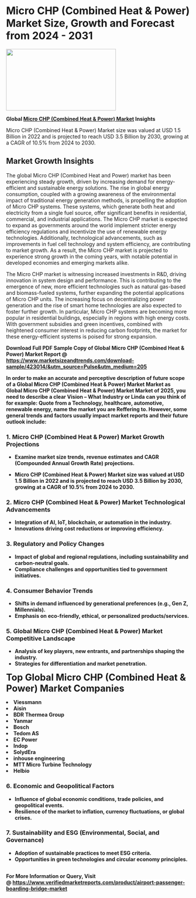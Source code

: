 <H1>Micro CHP (Combined Heat & Power) Market Size, Growth and Forecast from 2024 - 2031</H1><img class="aligncenter size-medium wp-image-584254" src="https://thirdeyenews.in/wp-content/uploads/2024/09/Global-Market-Research-300x168.jpeg" alt="" width="300" height="168" /><p><strong>Global&nbsp;<a href="https://www.marketsizeandtrends.com/download-sample/423014/&amp;utm_source=Pulse&amp;utm_medium=205">Micro CHP (Combined Heat & Power) Market</a> Insights</strong></p><p>Micro CHP (Combined Heat & Power) Market size was valued at USD 1.5 Billion in 2022 and is projected to reach USD 3.5 Billion by 2030, growing at a CAGR of 10.5% from 2024 to 2030.</p><p><h2>Market Growth Insights</h2> <p>The global Micro CHP (Combined Heat and Power) market has been experiencing steady growth, driven by increasing demand for energy-efficient and sustainable energy solutions. The rise in global energy consumption, coupled with a growing awareness of the environmental impact of traditional energy generation methods, is propelling the adoption of Micro CHP systems. These systems, which generate both heat and electricity from a single fuel source, offer significant benefits in residential, commercial, and industrial applications. The Micro CHP market is expected to expand as governments around the world implement stricter energy efficiency regulations and incentivize the use of renewable energy technologies. Additionally, technological advancements, such as improvements in fuel cell technology and system efficiency, are contributing to market growth. As a result, the Micro CHP market is projected to experience strong growth in the coming years, with notable potential in developed economies and emerging markets alike. </p> <p><strong></strong></p> <p>The Micro CHP market is witnessing increased investments in R&D, driving innovation in system design and performance. This is contributing to the emergence of new, more efficient technologies such as natural gas-based and biomass-fueled systems, further expanding the potential applications of Micro CHP units. The increasing focus on decentralizing power generation and the rise of smart home technologies are also expected to foster further growth. In particular, Micro CHP systems are becoming more popular in residential buildings, especially in regions with high energy costs. With government subsidies and green incentives, combined with heightened consumer interest in reducing carbon footprints, the market for these energy-efficient systems is poised for strong expansion. <p><strong></p><p><span class=""><strong>Download Full PDF Sample Copy of Global Micro CHP (Combined Heat & Power) Market Report</strong> @ <a href="https://www.marketsizeandtrends.com/download-sample/423014/&amp;utm_source=Pulse&amp;utm_medium=205" target="_blank">https://www.marketsizeandtrends.com/download-sample/423014/&amp;utm_source=Pulse&amp;utm_medium=205</a></span></p><p>In order to make an accurate and perceptive description of future scope of a Global&nbsp;Micro CHP (Combined Heat & Power) Market Market as Global&nbsp;Micro CHP (Combined Heat & Power) Market Market of 2025, you need to describe a clear Vision &ndash; What Industry or Linda can you think of for example: Quote from a Technology, healthcare, automotive, renewable energy, name the market you are Reffering to. However, some general trends and factors usually impact market reports and their future outlook include:</p><h3>1.&nbsp;<strong>Micro CHP (Combined Heat & Power) Market Growth Projections</strong></h3><ul><li>Examine market size trends, revenue estimates and CAGR (Compounded Annual Growth Rate) projections.</li><li><p>Micro CHP (Combined Heat & Power) Market size was valued at USD 1.5 Billion in 2022 and is projected to reach USD 3.5 Billion by 2030, growing at a CAGR of 10.5% from 2024 to 2030.</p></li></ul><h3>2.&nbsp;<strong>Micro CHP (Combined Heat & Power) Market Technological Advancements</strong></h3><ul><li>Integration of AI, IoT, blockchain, or automation in the industry.</li><li>Innovations driving cost reductions or improving efficiency.</li></ul><h3>3.&nbsp;<strong>Regulatory and Policy Changes</strong></h3><ul><li>Impact of global and regional regulations, including sustainability and carbon-neutral goals.</li><li>Compliance challenges and opportunities tied to government initiatives.</li></ul><h3>4.&nbsp;<strong>Consumer Behavior Trends</strong></h3><ul><li>Shifts in demand influenced by generational preferences (e.g., Gen Z, Millennials).</li><li>Emphasis on eco-friendly, ethical, or personalized products/services.</li></ul><h3>5.&nbsp;<strong>Global Micro CHP (Combined Heat & Power) Market Competitive Landscape</strong></h3><ul><li>Analysis of key players, new entrants, and partnerships shaping the industry.</li><li>Strategies for differentiation and market penetration.</li></ul><p data-pm-slice="1 1 []"><span style="color: inherit; font-family: inherit; font-size: 25px;">Top Global Micro CHP (Combined Heat & Power) Market Companies</span></p><div class="" data-test-id=""><p><li>Viessmann</li><li> Aisin</li><li> BDR Thermea Group</li><li> Yanmar</li><li> Bosch</li><li> Tedom AS</li><li> EC Power</li><li> Indop</li><li> SolydEra</li><li> inhouse engineering</li><li> MTT Micro Turbine Technology</li><li> Helbio</li></p></div><h3>6.&nbsp;<strong>Economic and Geopolitical Factors</strong></h3><ul><li>Influence of global economic conditions, trade policies, and geopolitical events.</li><li>Resilience of the market to inflation, currency fluctuations, or global crises.</li></ul><h3>7.&nbsp;<strong>Sustainability and ESG (Environmental, Social, and Governance)</strong></h3><ul><li>Adoption of sustainable practices to meet ESG criteria.</li><li>Opportunities in green technologies and circular economy principles.</li></ul><h2><strong style="font-size: 14px;">For More Information or Query, Visit @&nbsp;</strong><a style="background-color: #ffffff; font-size: 14px;" href="https://www.marketsizeandtrends.com/report/micro-chp-combined-heat-power-market/" target="_blank">https://www.verifiedmarketreports.com/product/airport-passenger-boarding-bridge-market</a></h2>
